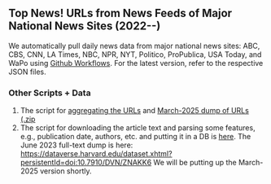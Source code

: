 ## Top News! URLs from News Feeds of Major National News Sites (2022--)

We automatically pull daily news data from major national news sites: ABC,  CBS, CNN, LA Times, NBC, NPR, NYT, Politico, ProPublica, USA Today, and WaPo using [Github Workflows](https://github.com/notnews/top_news/tree/main/.github/workflows). For the latest version, refer to the respective JSON files.

### Other Scripts + Data

1. The script for [aggregating the URLs](https://github.com/notnews/top_news/blob/main/agg/concat_json.py) and [March-2025 dump of URLs (.zip](https://github.com/notnews/top_news/blob/main/agg/agg_urls.json.zip)
2. The script for downloading the article text and parsing some features, e.g., publication date, authors, etc. and putting it in a DB is [here](https://github.com/notnews/top_news/blob/main/agg/create_db.py). The June 2023 full-text dump is here: https://dataverse.harvard.edu/dataset.xhtml?persistentId=doi:10.7910/DVN/ZNAKK6
We will be putting up the March-2025 version shortly.
